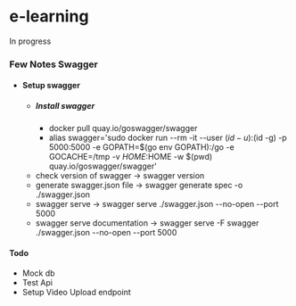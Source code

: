 # e-learning
In progress

### Few Notes Swagger
  - #### Setup swagger
    - ##### Install swagger
        -  docker pull quay.io/goswagger/swagger
        -  alias swagger='sudo docker run --rm -it  --user $(id -u):$(id -g) -p 5000:5000 -e GOPATH=$(go env GOPATH):/go -e GOCACHE=/tmp -v $HOME:$HOME -w $(pwd) quay.io/goswagger/swagger'
    - check version of swagger -> swagger version
    - generate swagger.json file -> swagger generate spec -o ./swagger.json
    - swagger serve ->  swagger serve ./swagger.json --no-open --port 5000
    - swagger serve documentation ->  swagger serve -F swagger ./swagger.json --no-open --port 5000



#### Todo
 -  Mock db
 -  Test Api
 - Setup Video Upload endpoint